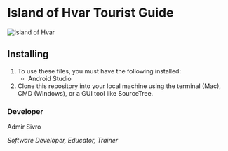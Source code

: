# Island of Hvar Tourist Guide

![Island of Hvar][lil-thumbnail-url] 

## Installing
1. To use these files, you must have the following installed:
	- Android Studio
2. Clone this repository into your local machine using the terminal (Mac), CMD (Windows), or a GUI tool like SourceTree.


### Developer

Admir Sivro 
                            
_Software Developer, Educator, Trainer_

[lil-thumbnail-url]: https://shorturl.at/ruwRU